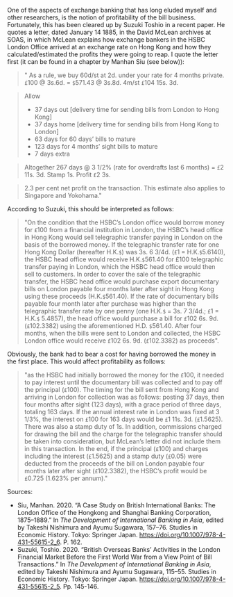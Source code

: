One of the aspects of exchange banking that has long eluded myself and other researchers, is the notion of profitability of the bill business. Fortunately, this has
been cleared up by Suzuki Toshio in a recent paper. He quotes a letter, dated January 14 1885, in the David McLean archives at SOAS, in which McLean explains how exchange bankers in the HSBC London Office arrived at an exchange rate on Hong Kong and how they calculated/estimated the profits they were going to reap. I quote the letter first (it can be found in a chapter by Manhan Siu (see below)):

> " As a rule, we buy 60d/st at 2d. under your rate for 4 months private.
`£`100 @ 3s.6d. = `$`571.43 @ 3s.8d. 4m/st `£`104 15s. 3d.

> Allow
> * 37 days out [delivery time for sending bills from London to Hong Kong]
> * 37 days home [delivery time for sending bills from Hong Kong to London]
> * 63 days for 60 days’ bills to mature
> * 123 days for 4 months’ sight bills to mature
> * 7 days extra

> Altogether 267 days @ 3 1/2% (rate for overdrafts last 6 months) = `£`2 11s. 3d.
Stamp 1s.
Profit `£`2 3s.

> 2.3 per cent net profit on the transaction.
This estimate also applies to Singapore and Yokohama."


According to Suzuki, this should be interpreted as follows:

> "On the condition that the HSBC’s London office would borrow money for `£`100 from a financial institution in London, the HSBC’s head office in Hong Kong would sell telegraphic transfer paying in London on the basis of the borrowed money. If the telegraphic transfer rate for one Hong Kong Dollar (hereafter H.K.`$`) was 3s. 6 3/4d. (`£`1 = H.K.`$`5.6140), the HSBC head office would receive H.K.`$`561.40 for £100 telegraphic transfer paying in London, which the HSBC head office would then sell to customers. In order to cover the sale of the telegraphic transfer, the HSBC head office would purchase export documentary bills on London payable four months later after sight in Hong Kong using these proceeds (H.K.`$`561.40). If the rate of documentary bills payable four month later after purchase was higher than the telegraphic transfer rate by one penny (one H.K.`$` = 3s. 7 3/4d.; `£`1 = H.K.`$` 5.4857), the head office would purchase a bill for `£`102 6s. 9d. (`£`102.3382) using the aforementioned H.D. `$`561.40. After four months, when the bills were sent to London and collected, the HSBC London office would receive `£`102 6s. 9d. (`£`102.3382) as proceeds".

Obviously, the bank had to bear a cost for having borrowed the money in the first place. This would affect profitability as follows:

> "as the HSBC had initially borrowed the money for the `£`100, it needed to pay interest until the documentary bill was collected and to pay off the principal
(`£`100). The timing for the bill sent from Hong Kong and arriving in London for collection was as follows: posting 37 days, then four months after sight (123 days), with a grace period of three days, totaling 163 days. If the annual interest rate in London was fixed at 3 1/3%, the interest on `£`100 for 163 days would be `£`1 11s. 3d. (`£`1.5625). There was also a stamp duty of 1s. In addition, commissions charged for drawing the bill and the charge for the telegraphic transfer should be taken into consideration, but McLean’s letter did not include them in this transaction. In the end, if the principal (`£`100) and charges including the interest (`£`1.5625) and a stamp duty (`£`0.05) were deducted from the proceeds of the bill on London payable four months later after sight (`£`102.3382), the HSBC’s profit would be `£`0.725 (1.623% per annum)."


Sources: 
* Siu, Manhan. 2020. “A Case Study on British International Banks: The London Office of the Hongkong and Shanghai Banking Corporation, 1875–1889.” In *The Development of International Banking in Asia*, edited by Takeshi Nishimura and Ayumu Sugawara, 157–76. Studies in Economic History. Tokyo: Springer Japan. https://doi.org/10.1007/978-4-431-55615-2_6. P. 162.
* Suzuki, Toshio. 2020. “British Overseas Banks’ Activities in the London Financial Market Before the First World War from a View Point of Bill Transactions.” In *The Development of International Banking in Asia*, edited by Takeshi Nishimura and Ayumu Sugawara, 115–55. Studies in Economic History. Tokyo: Springer Japan. https://doi.org/10.1007/978-4-431-55615-2_5. Pp. 145-146.
